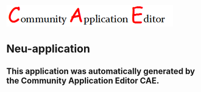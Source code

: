 ![CAE](https://github.com/CAE-Community-Application-Editor/application-73/blob/master/img/logo.png)  

  Neu-application
===================


This application was automatically generated by the Community Application Editor CAE.  
---------------
